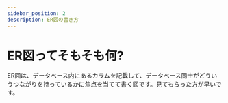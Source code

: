 ```yaml
---
sidebar_position: 2
description: ER図の書き方
---
```


# ER図ってそもそも何?
ER図は、データベース内にあるカラムを記載して、データベース同士がどういうつながりを持っているかに焦点を当てて書く図です。見てもらった方が早いです。

## 

